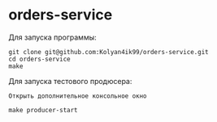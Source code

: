 # orders-service

Для запуска программы:

    git clone git@github.com:Kolyan4ik99/orders-service.git
    cd orders-service
    make

Для запуска тестового продюсера:

    Открыть дополнительное консольное окно    

    make producer-start
